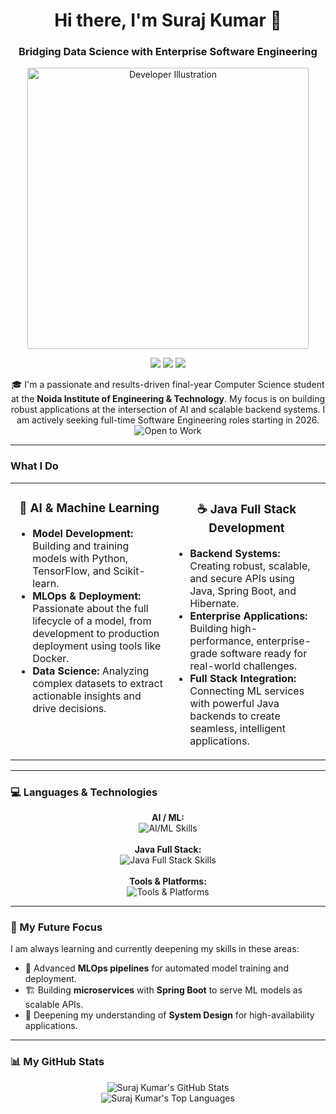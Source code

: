 <h1 align="center">
  Hi there, I'm Suraj Kumar 👋
</h1>

<h3 align="center">
  Bridging Data Science with Enterprise Software Engineering
</h3>

<p align="center">
  <img src="https://i.ibb.co/3W6qj1S/programmer-illustration.png" alt="Developer Illustration" width="450"/>
</p>

<p align="center">
  <a href="https://www.linkedin.com/in/surajkumarofficially/" target="_blank"><img src="https://img.shields.io/badge/LinkedIn-0A66C2.svg?style=for-the-badge&logo=linkedin&logoColor=white" /></a>
  <a href="mailto:surajkumarofficially@gmail.com"><img src="https://img.shields.io/badge/Email-D14836.svg?style=for-the-badge&logo=gmail&logoColor=white" /></a>
  <a href="[YOUR_PORTFOLIO_OR_RESUME_LINK]"><img src="https://img.shields.io/badge/Portfolio-255E63.svg?style=for-the-badge&logo=react&logoColor=white" /></a>
</p>

<p align="center">
  🎓 I'm a passionate and results-driven final-year Computer Science student at the <b>Noida Institute of Engineering & Technology</b>.
  My focus is on building robust applications at the intersection of AI and scalable backend systems. I am actively seeking 
  full-time Software Engineering roles starting in 2026.
  <br />
  <img src="https://img.shields.io/badge/Status-Open_to_Work-brightgreen?style=for-the-badge" alt="Open to Work"/>
</p>

---

### What I Do

<table>
  <tr>
    <td valign="top" width="50%">
      <h3 align="center">🤖 AI & Machine Learning</h3>
      <ul>
        <li><strong>Model Development:</strong> Building and training models with Python, TensorFlow, and Scikit-learn.</li>
        <li><strong>MLOps & Deployment:</strong> Passionate about the full lifecycle of a model, from development to production deployment using tools like Docker.</li>
        <li><strong>Data Science:</strong> Analyzing complex datasets to extract actionable insights and drive decisions.</li>
      </ul>
    </td>
    <td valign="top" width="50%">
      <h3 align="center">☕ Java Full Stack Development</h3>
      <ul>
        <li><strong>Backend Systems:</strong> Creating robust, scalable, and secure APIs using Java, Spring Boot, and Hibernate.</li>
        <li><strong>Enterprise Applications:</strong> Building high-performance, enterprise-grade software ready for real-world challenges.</li>
        <li><strong>Full Stack Integration:</strong> Connecting ML services with powerful Java backends to create seamless, intelligent applications.</li>
      </ul>
    </td>
  </tr>
</table>

---

### 💻 Languages & Technologies

<p align="center">
  <strong>AI / ML:</strong><br>
  <img src="https://skillicons.dev/icons?i=python,tensorflow,pytorch,sklearn,pandas,numpy" alt="AI/ML Skills"/>
  <br><br>
  <strong>Java Full Stack:</strong><br>
  <img src="https://skillicons.dev/icons?i=java,spring,hibernate,maven,gradle" alt="Java Full Stack Skills"/>
  <br><br>
  <strong>Tools & Platforms:</strong><br>
  <img src="https://skillicons.dev/icons?i=docker,kubernetes,aws,git,postman,mysql,postgres" alt="Tools & Platforms"/>
</p>

---

### 🌱 My Future Focus

I am always learning and currently deepening my skills in these areas:
- 🚀 Advanced **MLOps pipelines** for automated model training and deployment.
- 🏗️ Building **microservices** with **Spring Boot** to serve ML models as scalable APIs.
- 🧠 Deepening my understanding of **System Design** for high-availability applications.

---

### 📊 My GitHub Stats

<p align="center">
  <img src="https://github-readme-stats.vercel.app/api?username=Suraj-1Kumar&show_icons=true&theme=tokyonight&hide_border=true&include_all_commits=true&count_private=true" alt="Suraj Kumar's GitHub Stats" />
  <br/>
  <img src="https://github-readme-stats.vercel.app/api/top-langs/?username=Suraj-1Kumar&layout=compact&theme=tokyonight&hide_border=true&langs_count=8" alt="Suraj Kumar's Top Languages" />
</p>
